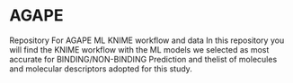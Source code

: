 # AGAPE
Repository For AGAPE ML KNIME workflow and data
In this repository you will find the KNIME workflow with the ML models we selected as most accurate for BINDING/NON-BINDING Prediction and thelist of molecules and molecular descriptors adopted for this study. 
